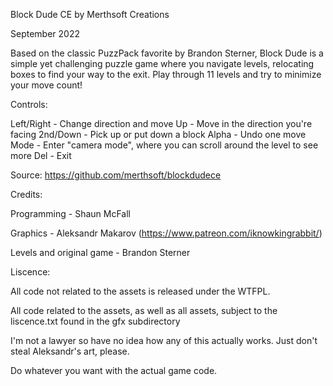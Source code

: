 Block Dude CE by Merthsoft Creations

September 2022

Based on the classic PuzzPack favorite by Brandon Sterner, Block Dude is a simple yet challenging puzzle game where you navigate levels, relocating boxes to find your way to the exit. Play through 11 levels and try to minimize your move count!

Controls:

Left/Right - Change direction and move
Up - Move in the direction you're facing
2nd/Down - Pick up or put down a block
Alpha - Undo one move
Mode - Enter "camera mode", where you can scroll around the level to see more
Del - Exit

Source:
https://github.com/merthsoft/blockdudece

Credits:

Programming - Shaun McFall

Graphics - Aleksandr Makarov (https://www.patreon.com/iknowkingrabbit/)

Levels and original game - Brandon Sterner


Liscence:

All code not related to the assets is released under the WTFPL.

All code related to the assets, as well as all assets, subject to the liscence.txt found in the gfx subdirectory

I'm not a lawyer so have no idea how any of this actually works. Just don't steal Aleksandr's art, please.

Do whatever you want with the actual game code.